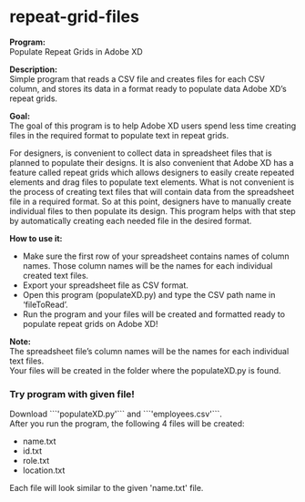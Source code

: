 # repeat-grid-files
<strong>Program:</strong><br>
Populate Repeat Grids in Adobe XD

<strong>Description:</strong><br>
Simple program that reads a CSV file and creates files for each CSV column, and stores its data in a format ready to populate data Adobe XD’s repeat grids.

<strong>Goal:</strong><br>
The goal of this program is to help Adobe XD users spend less time creating files in the required format to populate text in repeat grids.

For designers, is convenient to collect data in spreadsheet files that is planned to populate their designs. It is also convenient that Adobe XD has a feature called repeat grids which allows designers to easily create repeated elements and drag files to populate text elements. What is not convenient is the process of creating text files that will contain data from the spreadsheet file in a required format. So at this point, designers have to manually create individual files to then populate its design. This program helps with that step by automatically creating each needed file in the desired format. 

<strong>How to use it:</strong>
- Make sure the first row of your spreadsheet contains names of column names.
  Those column names will be the names for each individual created text files.
- Export your spreadsheet file as CSV format.
- Open this program (populateXD.py) and type the CSV path name in ‘fileToRead’.
- Run the program and your files will be created and formatted ready to populate repeat grids on Adobe XD!

<strong>Note:</strong><br>
The spreadsheet file’s column names will be the names for each individual text files.<br>
Your files will be created in the folder where the populateXD.py is found.<br>

<h3>Try program with given file!</h3>
Download ```'populateXD.py'``` and ```'employees.csv'```.<br>
After you run the program, the following 4 files will be created:
<ul>
  <li>name.txt</li>
  <li>id.txt</li>
  <li>role.txt</li>
  <li>location.txt</li>
</ul>

Each file will look similar to the given 'name.txt' file.

